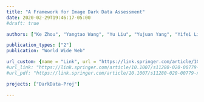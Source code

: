```yaml
---
title: "A Framework for Image Dark Data Assessment"
date: 2020-02-29T19:46:17-05:00
#draft: true

authors: ["Ke Zhou", "Yangtao Wang", "Yu Liu", "Yujuan Yang", "Yifei Liu", "Guoliang Li", "Lianli Gao", "Zhili Xiao"]

publication_types: ["2"]
publication: "World Wide Web"

url_custom: {name = "Link", url = "https://link.springer.com/article/10.1007/s11280-020-00779-x"}
#url_link: "https://link.springer.com/article/10.1007/s11280-020-00779-x"
#url_pdf: "https://link.springer.com/article/10.1007/s11280-020-00779-x"

projects: ["DarkData-Proj"]

---
```


